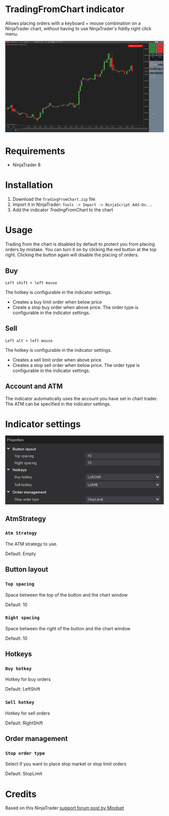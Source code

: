 # TradingFromChart indicator
Allows placing orders with a keyboard + mouse combination on a NinjaTrader chart, without having to use NinjaTrader's fiddly right click menu.

![example_gif](TradingFromChartExample.gif)

# Requirements
- NinjaTrader 8

# Installation
1. Download the `TradingFromChart.zip` file 
2. Import it in NinjaTrader: `Tools -> Import -> NinjaScript Add-On...`
3. Add the indicator *TradingFromChart* to the chart

# Usage
Trading from the chart is disabled by default to protect you from placing orders by mistake. You can turn it on by clicking the red button at the top right. Clicking the button again will disable the placing of orders.
## Buy
```
Left shift + left mouse
```
The hotkey is configurable in the indicator settings.
- Creates a buy limit order when below price
- Create a stop buy order when above price. The order type is configurable in the indicator settings.

## Sell
```
Left alt + left mouse
```
The hotkey is configurable in the indicator settings.
- Creates a sell limit order when above price
- Creates a stop sell order when below price. The order type is configurable in the indicator settings.

## Account and ATM
The indicator automatically uses the account you have set in chart trader. The ATM can be specified in the indicator settings.

# Indicator settings
![indicator_settings](indicator_settings.png)

## AtmStrategy
### `Atm Strategy`

The ATM strategy to use.

Default: Empty

## Button layout
### `Top spacing`

Space between the top of the button and the chart window

Default: 10

### `Right spacing`

Space between the right of the button and the chart window

Default: 10

## Hotkeys
### `Buy hotkey`
Hotkey for buy orders

Default: LeftShift
### `Sell hotkey`
Hotkey for sell orders

Default: RightShift
## Order management
### `Stop order type`
Select if you want to place stop market or stop limit orders

Default: StopLimit

# Credits
Based on this NinjaTrader [support forum post by Mindset](https://ninjatrader.com/support/forum/forum/suggestions-and-feedback/suggestions-and-feedback-aa/1145221-chart-trading-from-charts-with-one-click?p=1206610#post1206610)

